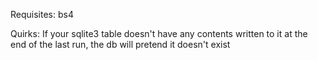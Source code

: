 Requisites:
    bs4
    
Quirks:
    If your sqlite3 table doesn't have any contents written to it at the end of the last run, the db will pretend it doesn't exist